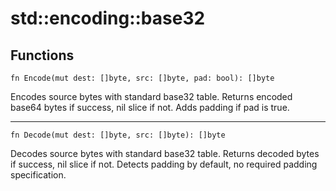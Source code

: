 # std::encoding::base32

## Functions

```jule
fn Encode(mut dest: []byte, src: []byte, pad: bool): []byte
```
Encodes source bytes with standard base32 table. Returns encoded base64 bytes if success, nil slice if not. Adds padding if pad is true.

---

```jule
fn Decode(mut dest: []byte, src: []byte): []byte
```
Decodes source bytes with standard base32 table. Returns decoded bytes if success, nil slice if not. Detects padding by default, no required padding specification.